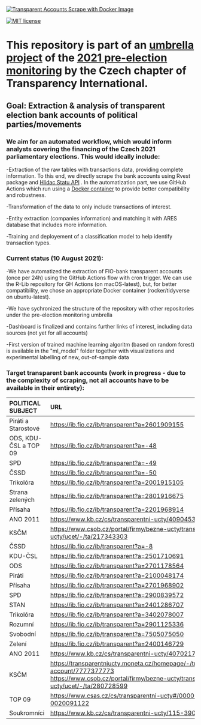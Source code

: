 [![Transparent Accounts Scrape with Docker Image](https://github.com/opop999/transparent_election_accounts/actions/workflows/docker.yml/badge.svg)](https://github.com/opop999/transparent_election_accounts/actions/workflows/docker.yml)

[![MIT license](https://img.shields.io/badge/License-MIT-blue.svg)](https://lbesson.mit-license.org/)

# This repository is part of an [umbrella project](https://github.com/opop999?tab=projects) of the [2021 pre-election monitoring](https://www.transparentnivolby.cz/snemovna2021/) by the Czech chapter of Transparency International.

## Goal: Extraction & analysis of transparent election bank accounts of political parties/movements 

### We aim for an automated workflow, which would inform analysts covering the financing of the Czech 2021 parliamentary elections. This would ideally include:
-Extraction of the raw tables with transactions data, providing complete information. To this end, we directly scrape the bank accounts using Rvest package and [Hlidac Statu API](https://www.hlidacstatu.cz/data/Index/transparentni-ucty-transakce) . In the automatization part, we use GitHub Actions which run using a [Docker container](https://hub.docker.com/u/rocker) to provide better compatibility and robustness.

-Transformation of the data to only include transactions of interest.

-Entity extraction (companies information) and matching it with ARES database that includes more information.

-Training and deployement of a classification model to help identify transaction types. 

### Current status (10 August 2021):
-We have automatized the extraction of FIO-bank transparent accounts (once per 24h) using the GitHub Actions flow with cron trigger. We can use the R-Lib repository for GH Actions (on macOS-latest), but, for better compatibility, we chose an appropriate Docker container (rocker/tidyverse on ubuntu-latest).

-We have sychronized the structure of the repository with other repositories under the pre-election monitoring umbrella

-Dashboard is finalized and contains further links of interest, including data sources (not yet for all accounts)

-First version of trained machine learning algoritm (based on random forest) is available in the "ml_model" folder together with visualizations and experimental labelling of new, out-of-sample data

### Target transparent bank accounts (work in progress - due to the complexity of scraping, not all accounts have to be available in their entirety):

| **POLITICAL SUBJECT**                 | **URL**                                                   | **TYPE OF ACCOUNT**        |
| :---                                  | :---                                                      | :---                       |
| Piráti a Starostové                   | <https://ib.fio.cz/ib/transparent?a=2601909155>           | EXPENSE                    |
| ODS, KDU-ČSL a TOP 09                 | <https://ib.fio.cz/ib/transparent?a=-48>                  | EXPENSE                    |
| SPD                                   | <https://ib.fio.cz/ib/transparent?a=-49>                  | EXPENSE                    |
| ČSSD                                  | <https://ib.fio.cz/ib/transparent?a=-50>                  | EXPENSE                    |
| Trikolóra                             | <https://ib.fio.cz/ib/transparent?a=2001915105>           | EXPENSE                    |
| Strana zelených                       | <https://ib.fio.cz/ib/transparent?a=2801916675>           | EXPENSE                    |
| Přísaha                               | <https://ib.fio.cz/ib/transparent?a=2201968914>           | EXPENSE                    |
| ANO 2011                              | <https://www.kb.cz/cs/transparentni-ucty/4090453>         | EXPENSE                    |
| KSČM                                  | <https://www.csob.cz/portal/firmy/bezne-ucty/transparentni-ucty/ucet/-/ta/217343303>   | EXPENSE                    |
| ČSSD                                  | <https://ib.fio.cz/ib/transparent?a=-8>                   | DONATION                   |
| KDU-ČSL                               | <https://ib.fio.cz/ib/transparent?a=2501710691>           | DONATION                   |
| ODS                                   | <https://ib.fio.cz/ib/transparent?a=2701178564>           | DONATION                   |
| Piráti                                | <https://ib.fio.cz/ib/transparent?a=2100048174>           | DONATION                   |
| Přísaha                               | <https://ib.fio.cz/ib/transparent?a=2701968902>           | DONATION                   |
| SPD                                   | <https://ib.fio.cz/ib/transparent?a=2900839572>           | DONATION                   |
| STAN                                  | <https://ib.fio.cz/ib/transparent?a=2401286707>           | DONATION                   |
| Trikolóra                             | <https://ib.fio.cz/ib/transparent?a=3402078007>           | DONATION                   |
| Rozumní                               | <https://ib.fio.cz/ib/transparent?a=2901125336>           | DONATION                   |
| Svobodní                              | <https://ib.fio.cz/ib/transparent?a=7505075050>           | DONATION                   |
| Zelení                                | <https://ib.fio.cz/ib/transparent?a=2400146729>           | DONATION                   |
| ANO 2011                              | <https://www.kb.cz/cs/transparentni-ucty/4070217>         | DONATION                   |
| KSČM                                  | <https://transparentniucty.moneta.cz/homepage/-/transparent-account/7777377773> <https://www.csob.cz/portal/firmy/bezne-ucty/transparentni-ucty/ucet/-/ta/280728599> | DONATION                   |
| TOP 09                                | <https://www.csas.cz/cs/transparentni-ucty#/000000-0020091122>           | DONATION                   |
| Soukromníci                           | <https://www.kb.cz/cs/transparentni-ucty/115-3902720297>  | DONATION                   |







